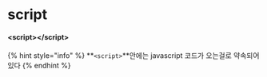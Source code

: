 # script

#### &lt;script&gt;&lt;/script&gt;

{% hint style="info" %}
**`<script>`**안에는 javascript 코드가 오는걸로 약속되어있다
{% endhint %}



